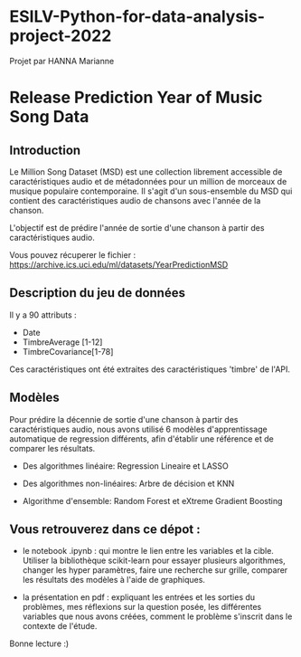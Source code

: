 # ESILV-Python-for-data-analysis-project-2022

Projet par HANNA Marianne
# Release Prediction Year of Music Song Data


## Introduction

Le Million Song Dataset (MSD) est une collection librement accessible de caractéristiques audio et de métadonnées pour un million de morceaux de musique populaire contemporaine. Il s'agit d'un sous-ensemble du MSD qui contient des caractéristiques audio de chansons avec l'année de la chanson. 

L'objectif est de prédire l'année de sortie d'une chanson à partir des caractéristiques audio.

Vous pouvez récuperer le fichier : https://archive.ics.uci.edu/ml/datasets/YearPredictionMSD

## Description du jeu de données
Il y a 90 attributs :
- Date 
- TimbreAverage [1-12]
- TimbreCovariance[1-78] 

Ces caractéristiques ont été extraites des caractéristiques 'timbre' de l'API. 


## Modèles
Pour prédire la décennie de sortie d'une chanson à partir des caractéristiques audio, nous avons utilisé 6 modèles d'apprentissage automatique de regression différents, afin d'établir une référence et de comparer les résultats.
    
- Des algorithmes linéaire: Regression Lineaire et LASSO

- Des algorithmes non-linéaires: Arbre de décision et KNN

- Algorithme d'ensemble: Random Forest et eXtreme Gradient Boosting


## Vous retrouverez dans ce dépot : 

- le notebook .ipynb : qui montre le lien entre les variables et la cible. Utiliser la bibliothèque scikit-learn pour essayer plusieurs algorithmes, changer les hyper paramètres, faire une recherche sur grille, comparer les résultats des modèles à l'aide de graphiques.


- la présentation en pdf : expliquant les entrées et les sorties du problèmes, mes réflexions sur la question posée, les différentes variables que nous avons créées, comment le problème s'inscrit dans le contexte de l'étude.


Bonne lecture :) 
